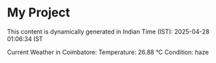 # My Project

This content is dynamically generated in Indian Time (IST): 2025-04-28 01:06:34 IST


Current Weather in Coimbatore:
Temperature: 26.88 °C
Condition: haze
